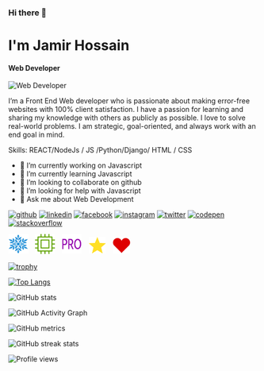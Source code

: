 ### Hi there 👋

<!--
**jamircse/jamircse** is a ✨ _special_ ✨ repository because its `README.md` (this file) appears on your GitHub profile.

Here are some ideas to get you started:

- 🔭 I’m currently working on ...
- 🌱 I’m currently learning ...
- 👯 I’m looking to collaborate on ...
- 🤔 I’m looking for help with ...
- 💬 Ask me about ...
- 📫 How to reach me: ...
- 😄 Pronouns: ...
- ⚡ Fun fact: ...
-->
# I'm Jamir Hossain
#### Web Developer
![Web Developer](https://scontent.fjsr6-1.fna.fbcdn.net/v/t1.6435-9/83334670_3142925449265346_7649393473514110976_n.jpg?stp=dst-jpg_s1080x2048&_nc_cat=105&ccb=1-7&_nc_sid=e3f864&_nc_ohc=wWp9o0aW4S0AX9v6ktp&tn=F0delEqZ_1mTA9oY&_nc_ht=scontent.fjsr6-1.fna&oh=00_AT-KNcNJ1_PWH2_qSdgkVF1-pa2WAFQ6VRCPG946WJZcPQ&oe=637CBD9F)

I’m a Front End Web developer who is passionate about making error-free websites with 100% client satisfaction. I have a passion for learning and sharing my knowledge with others as publicly as possible. I love to solve real-world problems. I am strategic, goal-oriented, and always work with an end goal in mind.

Skills:  REACT/NodeJs / JS /Python/Django/ HTML / CSS

- 🔭 I’m currently working on Javascript 
- 🌱 I’m currently learning Javascript 
- 👯 I’m looking to collaborate on github 
- 🤔 I’m looking for help with Javascript 
- 💬 Ask me about Web Development 


[<img src='https://cdn.jsdelivr.net/npm/simple-icons@3.0.1/icons/github.svg' alt='github' height='40'>](https://github.com/jamircse)  [<img src='https://cdn.jsdelivr.net/npm/simple-icons@3.0.1/icons/linkedin.svg' alt='linkedin' height='40'>](https://www.linkedin.com/in/jamir-hossain-835418155/)  [<img src='https://cdn.jsdelivr.net/npm/simple-icons@3.0.1/icons/facebook.svg' alt='facebook' height='40'>](https://www.facebook.com/jamir.cse)  [<img src='https://cdn.jsdelivr.net/npm/simple-icons@3.0.1/icons/instagram.svg' alt='instagram' height='40'>](https://www.instagram.com/jamir.nwu/)  [<img src='https://cdn.jsdelivr.net/npm/simple-icons@3.0.1/icons/twitter.svg' alt='twitter' height='40'>](https://twitter.com/jamirhosssain)  [<img src='https://cdn.jsdelivr.net/npm/simple-icons@3.0.1/icons/codepen.svg' alt='codepen' height='40'>](https://codepen.io/jamircse)  [<img src='https://cdn.jsdelivr.net/npm/simple-icons@3.0.1/icons/stackoverflow.svg' alt='stackoverflow' height='40'>](https://stackoverflow.com/users/14519687)  

<a href='https://archiveprogram.github.com/'><img src='https://raw.githubusercontent.com/acervenky/animated-github-badges/master/assets/acbadge.gif' width='40' height='40'></a> <a href='https://docs.github.com/en/developers'><img src='https://raw.githubusercontent.com/acervenky/animated-github-badges/master/assets/devbadge.gif' width='40' height='40'></a> <a href='https://github.com/pricing'><img src='https://raw.githubusercontent.com/acervenky/animated-github-badges/master/assets/pro.gif' width='40' height='40'></a> <a href='https://stars.github.com/'><img src='https://raw.githubusercontent.com/acervenky/animated-github-badges/master/assets/starbadge.gif' width='35' height='35'></a> <a href='https://docs.github.com/en/github/supporting-the-open-source-community-with-github-sponsors'><img src='https://raw.githubusercontent.com/acervenky/animated-github-badges/master/assets/sponsorbadge.gif' width='35' height='35'></a> 

[![trophy](https://github-profile-trophy.vercel.app/?username=jamircse)](https://github.com/ryo-ma/github-profile-trophy)

[![Top Langs](https://github-readme-stats.vercel.app/api/top-langs/?username=jamircse)](https://github.com/anuraghazra/github-readme-stats)

![GitHub stats](https://github-readme-stats.vercel.app/api?username=jamircse&show_icons=true&count_private=true)  

![GitHub Activity Graph](https://activity-graph.herokuapp.com/graph?username=jamircse)  

![GitHub metrics](https://metrics.lecoq.io/jamircse)  

![GitHub streak stats](https://github-readme-streak-stats.herokuapp.com/?user=jamircse)  

![Profile views](https://gpvc.arturio.dev/jamircse)  
